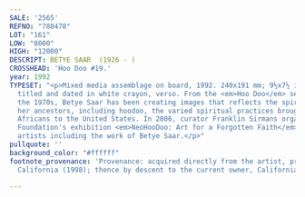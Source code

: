 ```yaml
---
SALE: '2565'
REFNO: "780478"
LOT: "161"
LOW: "8000"
HIGH: "12000"
DESCRIPT: BETYE SAAR  (1926 - )
CROSSHEAD: 'Hoo Doo #19.'
year: 1992
TYPESET: "<p>Mixed media assemblage on board, 1992. 240x191 mm; 9½x7½ inches. Signed,
  titled and dated in white crayon, verso. From the <em>Hoo Doo</em> series.</p><p>Since
  the 1970s, Betye Saar has been creating images that reflects the spirtualism of
  her ancestors, including hoodoo, the varied spiritual practices brought by enslaved
  Africans to the United States. In 2006, curator Franklin Sirmans organized the Menil
  Foundation's exhibition <em>NeoHooDoo: Art for a Forgotten Faith</em> of contemporary
  artists including the work of Betye Saar.</p>"
pullquote: ''
background_color: "#ffffff"
footnote_provenance: 'Provenance: acquired directly from the artist, private collection,
  California (1998); thence by descent to the current owner, California (2005).'

---
```

